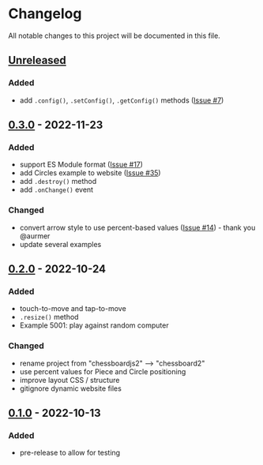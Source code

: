 # Changelog

All notable changes to this project will be documented in this file.

## [Unreleased]

### Added
- add `.config()`, `.setConfig()`, `.getConfig()` methods ([Issue #7](https://github.com/oakmac/chessboard2/issues/7))

## [0.3.0] - 2022-11-23
### Added
- support ES Module format ([Issue #17](https://github.com/oakmac/chessboard2/issues/17))
- add Circles example to website ([Issue #35](https://github.com/oakmac/chessboard2/issues/35))
- add `.destroy()` method
- add `.onChange()` event

### Changed
- convert arrow style to use percent-based values ([Issue #14](https://github.com/oakmac/chessboard2/pull/14)) - thank you @aurmer
- update several examples

## [0.2.0] - 2022-10-24
### Added
- touch-to-move and tap-to-move
- `.resize()` method
- Example 5001: play against random computer

### Changed
- rename project from "chessboardjs2" --> "chessboard2"
- use percent values for Piece and Circle positioning
- improve layout CSS / structure
- gitignore dynamic website files

## [0.1.0] - 2022-10-13
### Added
- pre-release to allow for testing

[Unreleased]: https://github.com/oakmac/chessboard2/compare/v0.3.0...HEAD
[0.3.0]: https://github.com/oakmac/chessboard2/releases/tag/v0.3.0
[0.2.0]: https://github.com/oakmac/chessboard2/releases/tag/v0.2.0
[0.1.0]: https://github.com/oakmac/chessboard2/releases/tag/v0.1.0
